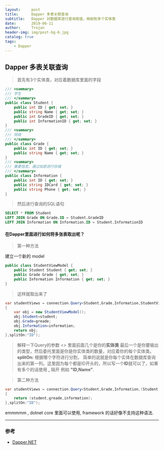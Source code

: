 ```yaml
---
layout:     post
title:      Dapper 多表关联查询
subtitle:   Dapper 对数据库进行查询取值，映射到多个实体类
date:       2019-06-11
author:     Trojan
header-img: img/post-bg-6.jpg
catalog: true
tags:
    - Dapper
---
```


## Dapper 多表关联查询

> 首先有3个实体类，对应着数据库里面的字段

```csharp
/// <summary>
/// 学生
/// </summary>
public class Student {
    public int ID { get; set; }
    public string Name { get; set; }
    public int GradeID { get; set; }
    public int InformationID { get; set; }
}
/// <summary>
/// 班级
/// </summary>
public class Grade {
    public int ID { get; set; }
    public string Name { get; set; }
}
/// <summary>
/// 重要信息，通过加密进行存储
/// </summary>
public class Information {
    public int ID { get; set; }
    public string IDCard { get; set; }
    public string Phone { get; set; }
}
```
  

> 然后进行查询的SQL语句
```sql
SELECT * FROM Student 
LEFT JOIN Grade ON Grade.ID = Student.GradeID
LEFT JOIN Information ON Information.ID = Student.InformationID
```

#### 在Dapper里面进行如何将多张表取出呢？
> 第一种方法

建立一个新的 model

```csharp
public class StudentViewModel {
    public Student Student { get; set; }
    public Grade Grade { get; set; }
    public Information Information { get; set; }
}
```
> 这样就取出来了  

```csharp
var studentViews = connection.Query<Student,Grade,Information,StudentViewModel>(sql,(student,greade,information)=>
{
    var obj = new StudentViewModel();
    obj.Student=student;
    obj.Grade=greade;
    obj.Information=information;
    return obj;
},splitOn:"ID");
```
> 解释一下Query的参数 <> 里面前面几个是你的**实体类** 最后一个是你要输出的类型，然后委托里面是你是你实体类的数量，对应着你的每个实体类。**splitOn:** 根据哪个字符进行分割， 简单的说就是你每个实体在数据库查询出来的第一列。这里因为每个都是ID开头的，所以写一个**ID**就可以了，如果有多个的话使用 **,** 隔开 例如 **"ID,Name"**.


> 第二种方法

```csharp
var studentViews = connection.Query<Student,Grade,Information,(Student,Grade,Information)>(sql,(student,greade,information)=>
{
    return (student,greade,information);
},splitOn:"ID");
```

emmmmm , dotnet core 里面可以使用, framework 的话好像不支持这种语法.

---
### 参考
- [Dapper.NET](https://riptutorial.com/zh-CN/dapper/example/1197/one-to-many-mapping)
